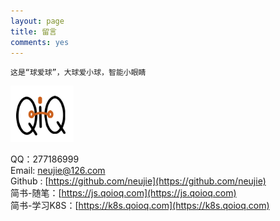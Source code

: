```yaml
---
layout: page
title: 留言
comments: yes
---
```


`这是“球爱球”，大球爱小球，智能小眼睛`

<img src="/images/QIQ1.png" alt="球爱球" width="20%" height="20%" />


QQ：277186999  
Email: neujie@126.com      
Github : [https://github.com/neujie](https://github.com/neujie)    
简书-随笔：[https://js.qoioq.com](https://js.qoioq.com)  
简书-学习K8S：[https://k8s.qoioq.com](https://k8s.qoioq.com)  